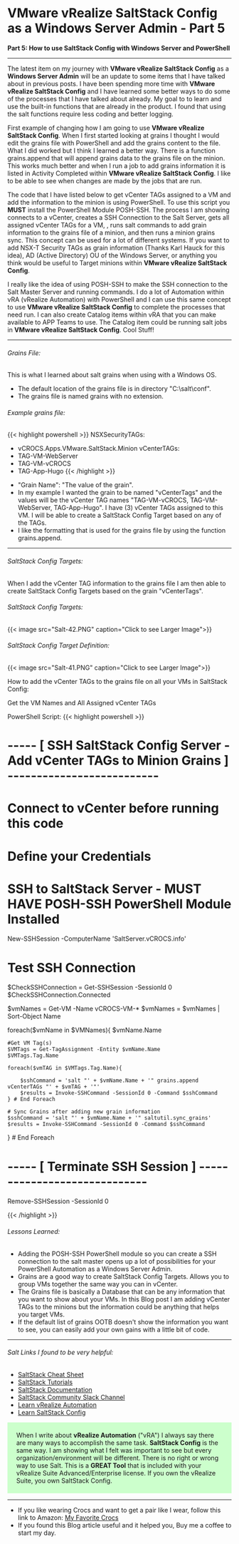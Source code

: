 # VMware vRealize SaltStack Config as a Windows Server Admin - Part 5


**Part 5: How to use SaltStack Config with Windows Server and PowerShell**

<!--more-->

---

The latest item on my journey with <b>VMware vRealize SaltStack Config</b> as a <b>Windows Server Admin</b> will be an update to some items that I have talked about in previous posts. I have been spending more time with <b>VMware vRealize SaltStack Config</b> and I have learned some better ways to do some of the processes that I have talked about already. My goal to to learn and use the built-in functions that are already in the product. I found that using the salt functions require less coding and better logging.

First example of changing how I am going to use <b>VMware vRealize SaltStack Config</b>. When I first started looking at grains I thought I would edit the grains file with PowerShell and add the grains content to the file.  What I did worked but I think I learned a better way. There is a function grains.append that will append grains data to the grains file on the minion. This works much better and when I run a job to add grains information it is listed in Activity Completed within <b>VMware vRealize SaltStack Config</b>. I like to be able to see when changes are made by the jobs that are run.  

The code that I have listed below to get vCenter TAGs assigned to a VM and add the information to the minion is using PowerShell. To use this script you <b>MUST</b> install the PowerShell Module POSH-SSH. The process I am showing connects to a vCenter, creates a SSH Connection to the Salt Server, gets all assigned vCenter TAGs for a VM, , runs salt commands to add grain information to the grains file of a minion, and then runs a minion grains sync. This concept can be used for a lot of different systems. If you want to add NSX-T Security TAGs as grain information (Thanks Karl Hauck for this idea), AD (Active Directory) OU of the Windows Server, or anything you think would be useful to Target minions within <b>VMware vRealize SaltStack Config</b>.  

I really like the idea of using POSH-SSH to make the SSH connection to the Salt Master Server and running commands. I do a lot of Automation within vRA (vRealize Automation) with PowerShell and I can use this same concept to use <b>VMware vRealize SaltStack Config</b> to complete the processes that need run. I can also create Catalog items within vRA that you can make available to APP Teams to use. The Catalog item could be running salt jobs in  <b>VMware vRealize SaltStack Config</b>. Cool Stuff!

---

###### Grains File:  
This is what I learned about salt grains when using with a Windows OS.
* The default location of the grains file is in directory "C:\salt\conf\".
* The grains file is named grains with no extension.  

###### Example grains file:

{{< highlight powershell >}}
NSXSecurityTAGs:
- vCROCS.Apps.VMware.SaltStack.Minion
vCenterTAGs:
- TAG-VM-WebServer
- TAG-VM-vCROCS
- TAG-App-Hugo
{{< /highlight >}}

* "Grain Name": "The value of the grain".
* In my example I wanted the grain to be named "vCenterTags" and the values will be the vCenter TAG names "TAG-VM-vCROCS, TAG-VM-WebServer, TAG-App-Hugo". I have (3) vCenter TAGs assigned to this VM.  I will be able to create a SaltStack Config Target based on any of the TAGs.
*  I like the formatting that is used for the grains file by using the function grains.append.

---

###### SaltStack Config Targets:

When I add the vCenter TAG information to the grains file I am then able to create SaltStack Config Targets based on the grain "vCenterTags".
 
###### SaltStack Config Targets:

{{< image src="Salt-42.PNG" caption="Click to see Larger Image">}}  

###### SaltStack Config Target Definition:

{{< image src="Salt-41.PNG" caption="Click to see Larger Image">}}  

How to add the vCenter TAGs to the grains file on all your VMs in SaltStack Config:

Get the VM Names and All Assigned vCenter TAGs

PowerShell Script:
{{< highlight powershell >}}
# ----- [ SSH SaltStack Config Server - Add vCenter TAGs to Minion Grains ] --------------------------

# Connect to vCenter before running this code
# Define your Credentials

# SSH to SaltStack Server - MUST HAVE POSH-SSH PowerShell Module Installed 
New-SSHSession -ComputerName 'SaltServer.vCROCS.info' 

# Test SSH Connection
$CheckSSHConnection = Get-SSHSession -SessionId 0
$CheckSSHConnection.Connected

$vmNames = Get-VM -Name vCROCS-VM-*
$vmNames = $vmNames | Sort-Object Name

foreach($vmName in $VMNames){
    $vmName.Name

    #Get VM Tag(s)
    $VMTags = Get-TagAssignment -Entity $vmName.Name
    $VMTags.Tag.Name

    foreach($vmTAG in $VMTags.Tag.Name){

        $sshCommand = 'salt "' + $vmName.Name + '" grains.append vCenterTAGs "' + $vmTAG + '"'
        $results = Invoke-SSHCommand -SessionId 0 -Command $sshCommand
    } # End Foreach

    # Sync Grains after adding new grain information
    $sshCommand = 'salt "' + $vmName.Name + '" saltutil.sync_grains'
    $results = Invoke-SSHCommand -SessionId 0 -Command $sshCommand
} # End Foreach

# ----- [ Terminate SSH Session ] -----------------------------
Remove-SSHSession -SessionId 0

{{< /highlight >}}

###### Lessons Learned:
* Adding the POSH-SSH PowerShell module so you can create a SSH connection to the salt master opens up a lot of possibilities for your PowerShell Automation as a Windows Server Admin.
* Grains are a good way to create SaltStack Config Targets. Allows you to group VMs together the same way you can in vCenter.
* The Grains file is basically a Database that can be any information that you want to show about your VMs. In this Blog post I am adding vCenter TAGs to the minions but the information could be anything that helps you target VMs.
* If the default list of grains OOTB doesn't show the information you want to see, you can easily add your own gains with a little bit of code.

---

###### Salt Links I found to be very helpful:
* <a href="https://sites.google.com/site/mrxpalmeiras/saltstack/salt-cheat-sheet" target="_blank">SaltStack Cheat Sheet</a>
* <a href="https://docs.saltproject.io/en/getstarted/"                            target="_blank">SaltStack Tutorials</a>
* <a href="https://docs.saltproject.io/en/latest/contents.html"                   target="_blank">SaltStack Documentation</a>
* <a href="https://saltstackcommunity.slack.com"                                  target="_blank">SaltStack Community Slack Channel</a>
* <a href="https://learnvrealizeautomation.github.io"                             target="_blank">Learn vRealize Automation</a>
* <a href="https://learnsaltstackconfig.github.io/"                               target="_blank">Learn SaltStack Config</a>

<div style="background-color:#ccffcc; Padding:20px;" >
When I write about <b>vRealize Automation</b> ("vRA") I always say there are many ways to accomplish the same task.  <b>SaltStack Config</b> is the same way.  I am showing what I felt was important to see but every organization/environment will be different. There is no right or wrong way to use Salt. This is a <b>GREAT Tool</b> that is included with your vRealize Suite Advanced/Enterprise license. If you own the vRealize Suite, you own SaltStack Config.
</div>

---

* If you like wearing Crocs and want to get a pair like I wear, follow this link to Amazon:
<a target="_blank" href="https://www.amazon.com/dp/B001V7Z27W?psc=1&amp;ref=ppx_yo2ov_dt_b_product_details&_encoding=UTF8&tag=vcrocs-20&linkCode=ur2&linkId=fa4c787c9ab59a9b8a54b48c402b8517&camp=1789&creative=9325">My Favorite Crocs</a>  
* If you found this Blog article useful and it helped you, Buy me a coffee to start my day.  

<center>
<script type="text/javascript" src="https://cdnjs.buymeacoffee.com/1.0.0/button.prod.min.js" data-name="bmc-button" data-slug="dalehassinger" data-color="#FFDD00" data-emoji=""  data-font="Cookie" data-text="Buy me a coffee" data-outline-color="#000000" data-font-color="#000000" data-coffee-color="#ffffff" ></script>
</center>

